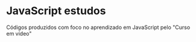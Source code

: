 # JavaScript estudos
Códigos produzidos com foco no aprendizado em JavaScript pelo "Curso em vídeo"

